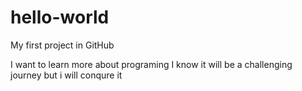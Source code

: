 # hello-world
My first project in GitHub

I want to learn more about programing
I  know it will be a challenging journey but i will conqure it
